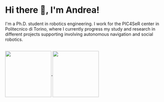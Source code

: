 # Hi there 👋, I'm Andrea!

<p align="justify">
  
I'm a Ph.D. student in robotics engineering. I work for the PIC4SeR center in Politecnico di Torino, where I currently progress my study and research in different projects supporting involving autonomous navigation and social robotics.

##
<a href="https://github.com/Fixit-Davide/github-readme-stats">
  <picture>
    <source
      srcset="github-readme-stats-sigma-five.vercel.app/api?username=andreaostuni&show_icons=true&theme=dark&rank_icon=github&count_private=true"
      media="(prefers-color-scheme: dark)"
    />
    <source
      srcset="github-readme-stats-sigma-five.vercel.app/api?username=andreaostuni&show_icons=true&rank_icon=github&count_private=true"
      media="(prefers-color-scheme: light), (prefers-color-scheme: no-preference)"
    />
    <img height=150 align="center" src="https://github-readme-stats-sigma-five.vercel.app/api?username=andreaostuni&show_icons=true&rank_icon=github&count_private=true" />
  </picture>
</a>
<!-- <a href="https://github.com/Fixit-Davide/github-readme-stats">
  <img height=150 align="center" src="https://github-readme-stats-sigma-five.vercel.app/api?username=andreaostuni&show_icons=true&theme=dracula&rank_icon=github&count_private=true" />
</a> -->
<a href="https://github.com/anuraghazra/convoychat">
  <picture>
    <source
      srcset="https://github-readme-stats-sigma-five.vercel.app.vercel.app/api?username=andreaostuni&layout=compact&langs_count=8&card_width=310&theme=dark"
      media="(prefers-color-scheme: dark)"
    />
    <source
      srcset="https://github-readme-stats-sigma-five.vercel.app/api/top-langs?username=andreaostuni&layout=compact&langs_count=8&card_width=310"
      media="(prefers-color-scheme: light), (prefers-color-scheme: no-preference)"
    />
  <img height=150 align="center" src="https://github-readme-stats-sigma-five.vercel.app/api/top-langs?username=andreaostuni&layout=compact&langs_count=8&card_width=310" />
  </picture>
</a>
